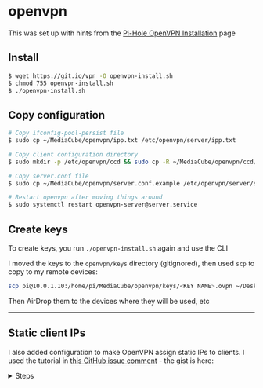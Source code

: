 # openvpn

This was set up with hints from the [Pi-Hole OpenVPN Installation](https://docs.pi-hole.net/guides/vpn/installation/) page

## Install

```bash
$ wget https://git.io/vpn -O openvpn-install.sh
$ chmod 755 openvpn-install.sh
$ ./openvpn-install.sh
```

## Copy configuration

```bash
# Copy ifconfig-pool-persist file
$ sudo cp ~/MediaCube/openvpn/ipp.txt /etc/openvpn/server/ipp.txt

# Copy client configuration directory
$ sudo mkdir -p /etc/openvpn/ccd && sudo cp -R ~/MediaCube/openvpn/ccd/ /etc/openvpn/server/ccd

# Copy server.conf file
$ sudo cp ~/MediaCube/openvpn/server.conf.example /etc/openvpn/server/server.conf

# Restart openvpn after moving things around
$ sudo systemctl restart openvpn-server@server.service
```

## Create keys

To create keys, you run `./openvpn-install.sh` again and use the CLI

I moved the keys to the `openvpn/keys` directory (gitignored), then used `scp` to copy to my remote devices:

```bash
scp pi@10.0.1.10:/home/pi/MediaCube/openvpn/keys/<KEY NAME>.ovpn ~/Desktop
```

Then AirDrop them to the devices where they will be used, etc

---

## Static client IPs

I also added configuration to make OpenVPN assign static IPs to clients. I used the tutorial in [this GitHub issue comment](https://github.com/pivpn/pivpn/issues/257#issuecomment-327055275) - the gist is here:

<details><summary>Steps</summary>

Add this to `/etc/openvpn/server/server.conf`:

```
client-config-dir /etc/openvpn/ccd
```

Make the directory at `/etc/openvpn/ccd` and add files with names that match the OpenVPN client file names (ex. `ccd/AMW-iPhone-12` corresponds to `AMW-iPhone-12.ovpn`)

Make the files contain the contents below (change 10.8.0.5 to the desired address):

```
ifconfig-push 10.8.0.5 255.255.255.0
```

Also add lines like this to the `/etc/openvpn/server/ipp.txt` file:

```
AMW-MacBook,10.8.0.3
AMW-MacBook-Air,10.8.0.4
AMW-iPhone-12,10.8.0.5
```

(This is used by the `ifconfig-pool-persist` option, which seemed to be enabled by default in PiVPN's setup)

I also found that restarting the OpenVPN service didn't do the trick to start assigning the IPs, so I restarted the whole Raspberry Pi and it seemed to start assigning my clients the correct IPs from the files above.

</details>
